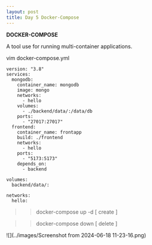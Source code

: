 ```yaml
---
layout: post
title: Day 5 Docker-Compose 
---
```

**DOCKER-COMPOSE**

A tool use for running multi-container applications. 

vim docker-compose.yml

```
version: "3.8"
services: 
  mongodb: 
    container_name: mongodb
    image: mongo
    networks:
      - hello   
    volumes:
      - ./backend/data/:/data/db
    ports:
      - "27017:27017"
  frontend:
    container_name: frontapp
    build: ./frontend
    networks:
      - hello
    ports:
      - "5173:5173"
    depends_on:
      - backend

volumes:
  backend/data/:

networks:
  hello:
```


>> docker-compose up -d [ create ]

>> docker-compose down [ delete ]


![](../images/Screenshot from 2024-06-18 11-23-16.png) 
